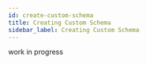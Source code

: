 ```yaml
---
id: create-custom-schema
title: Creating Custom Schema
sidebar_label: Creating Custom Schema
---
```


work in progress
